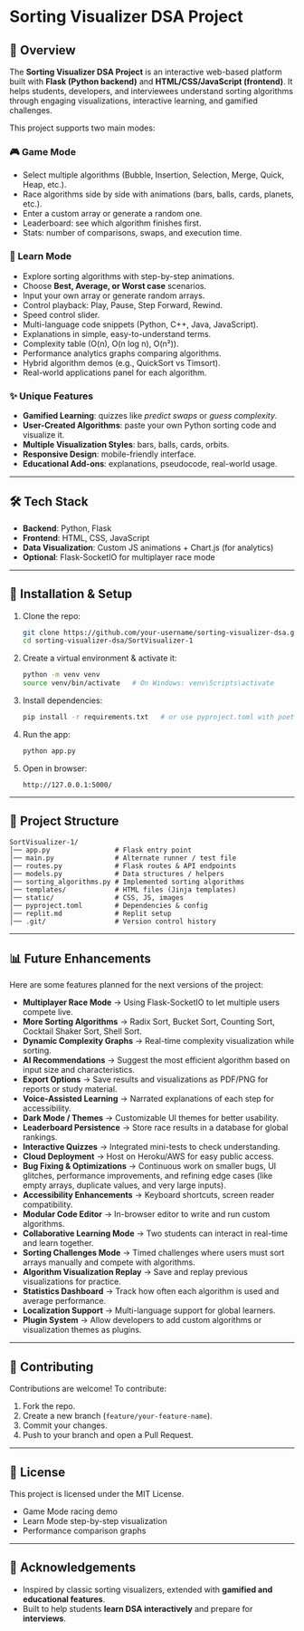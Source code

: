 # Sorting Visualizer DSA Project

## 📌 Overview

The **Sorting Visualizer DSA Project** is an interactive web-based platform built with **Flask (Python backend)** and **HTML/CSS/JavaScript (frontend)**. It helps students, developers, and interviewees understand sorting algorithms through engaging visualizations, interactive learning, and gamified challenges.

This project supports two main modes:

### 🎮 Game Mode

* Select multiple algorithms (Bubble, Insertion, Selection, Merge, Quick, Heap, etc.).
* Race algorithms side by side with animations (bars, balls, cards, planets, etc.).
* Enter a custom array or generate a random one.
* Leaderboard: see which algorithm finishes first.
* Stats: number of comparisons, swaps, and execution time.

### 📖 Learn Mode

* Explore sorting algorithms with step-by-step animations.
* Choose **Best, Average, or Worst case** scenarios.
* Input your own array or generate random arrays.
* Control playback: Play, Pause, Step Forward, Rewind.
* Speed control slider.
* Multi-language code snippets (Python, C++, Java, JavaScript).
* Explanations in simple, easy-to-understand terms.
* Complexity table (O(n), O(n log n), O(n²)).
* Performance analytics graphs comparing algorithms.
* Hybrid algorithm demos (e.g., QuickSort vs Timsort).
* Real-world applications panel for each algorithm.

### ✨ Unique Features

* **Gamified Learning**: quizzes like *predict swaps* or *guess complexity*.
* **User-Created Algorithms**: paste your own Python sorting code and visualize it.
* **Multiple Visualization Styles**: bars, balls, cards, orbits.
* **Responsive Design**: mobile-friendly interface.
* **Educational Add-ons**: explanations, pseudocode, real-world usage.

---

## 🛠️ Tech Stack

* **Backend**: Python, Flask
* **Frontend**: HTML, CSS, JavaScript
* **Data Visualization**: Custom JS animations + Chart.js (for analytics)
* **Optional**: Flask-SocketIO for multiplayer race mode

---

## 🚀 Installation & Setup

1. Clone the repo:

   ```bash
   git clone https://github.com/your-username/sorting-visualizer-dsa.git
   cd sorting-visualizer-dsa/SortVisualizer-1
   ```

2. Create a virtual environment & activate it:

   ```bash
   python -m venv venv
   source venv/bin/activate   # On Windows: venv\Scripts\activate
   ```

3. Install dependencies:

   ```bash
   pip install -r requirements.txt   # or use pyproject.toml with poetry
   ```

4. Run the app:

   ```bash
   python app.py
   ```

5. Open in browser:

   ```
   http://127.0.0.1:5000/
   ```

---

## 📂 Project Structure

```
SortVisualizer-1/
│── app.py                # Flask entry point
│── main.py               # Alternate runner / test file
│── routes.py             # Flask routes & API endpoints
│── models.py             # Data structures / helpers
│── sorting_algorithms.py # Implemented sorting algorithms
│── templates/            # HTML files (Jinja templates)
│── static/               # CSS, JS, images
│── pyproject.toml        # Dependencies & config
│── replit.md             # Replit setup
│── .git/                 # Version control history
```

---

## 📊 Future Enhancements

Here are some features planned for the next versions of the project:

* **Multiplayer Race Mode** → Using Flask-SocketIO to let multiple users compete live.
* **More Sorting Algorithms** → Radix Sort, Bucket Sort, Counting Sort, Cocktail Shaker Sort, Shell Sort.
* **Dynamic Complexity Graphs** → Real-time complexity visualization while sorting.
* **AI Recommendations** → Suggest the most efficient algorithm based on input size and characteristics.
* **Export Options** → Save results and visualizations as PDF/PNG for reports or study material.
* **Voice-Assisted Learning** → Narrated explanations of each step for accessibility.
* **Dark Mode / Themes** → Customizable UI themes for better usability.
* **Leaderboard Persistence** → Store race results in a database for global rankings.
* **Interactive Quizzes** → Integrated mini-tests to check understanding.
* **Cloud Deployment** → Host on Heroku/AWS for easy public access.
* **Bug Fixing & Optimizations** → Continuous work on smaller bugs, UI glitches, performance improvements, and refining edge cases (like empty arrays, duplicate values, and very large inputs).
* **Accessibility Enhancements** → Keyboard shortcuts, screen reader compatibility.
* **Modular Code Editor** → In-browser editor to write and run custom algorithms.
* **Collaborative Learning Mode** → Two students can interact in real-time and learn together.
* **Sorting Challenges Mode** → Timed challenges where users must sort arrays manually and compete with algorithms.
* **Algorithm Visualization Replay** → Save and replay previous visualizations for practice.
* **Statistics Dashboard** → Track how often each algorithm is used and average performance.
* **Localization Support** → Multi-language support for global learners.
* **Plugin System** → Allow developers to add custom algorithms or visualization themes as plugins.

---

## 🤝 Contributing

Contributions are welcome! To contribute:

1. Fork the repo.
2. Create a new branch (`feature/your-feature-name`).
3. Commit your changes.
4. Push to your branch and open a Pull Request.

---

## 📜 License

This project is licensed under the MIT License.



* Game Mode racing demo
* Learn Mode step-by-step visualization
* Performance comparison graphs

---

## 🙌 Acknowledgements

* Inspired by classic sorting visualizers, extended with **gamified and educational features**.
* Built to help students **learn DSA interactively** and prepare for **interviews**.
